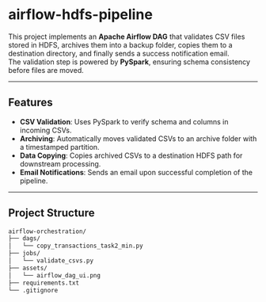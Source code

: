 # airflow-hdfs-pipeline

This project implements an **Apache Airflow DAG** that validates CSV files stored in HDFS, archives them into a backup folder, copies them to a destination directory, and finally sends a success notification email.  
The validation step is powered by **PySpark**, ensuring schema consistency before files are moved.

---

##  Features
- **CSV Validation**: Uses PySpark to verify schema and columns in incoming CSVs.  
- **Archiving**: Automatically moves validated CSVs to an archive folder with a timestamped partition.  
- **Data Copying**: Copies archived CSVs to a destination HDFS path for downstream processing.  
- **Email Notifications**: Sends an email upon successful completion of the pipeline.  

---

##  Project Structure
```bash
airflow-orchestration/
├── dags/
│   └── copy_transactions_task2_min.py
├── jobs/
│   └── validate_csvs.py
├── assets/
│   └── airflow_dag_ui.png
├── requirements.txt
└── .gitignore
